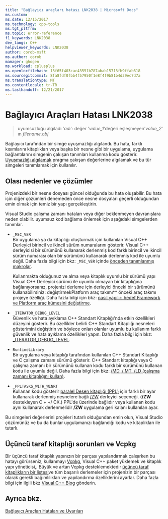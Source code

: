 ```yaml
---
title: "Bağlayıcı araçları hatası LNK2038 | Microsoft Docs"
ms.custom: 
ms.date: 12/15/2017
ms.technology: cpp-tools
ms.tgt_pltfrm: 
ms.topic: error-reference
f1_keywords: LNK2038
dev_langs: C++
helpviewer_keywords: LNK2038
author: corob-msft
ms.author: corob
manager: ghogen
ms.workload: cplusplus
ms.openlocfilehash: 13f65f403cac43551b787abab15713fb9ffab618
ms.sourcegitcommit: 8fa8fdf0fbb4f57950f1e8f4f9b81b4d39ec7d7a
ms.translationtype: MT
ms.contentlocale: tr-TR
ms.lasthandoff: 12/21/2017
---
```

# <a name="linker-tools-error-lnk2038"></a>Bağlayıcı Araçları Hatası LNK2038

> uyumsuzluğu algıladı '*adı*': değer '*value_1*'değeri eşleşmeyen'*value_2*' ın *filename.obj*

Bağlayıcı tarafından bir simge uyuşmazlığı algılandı. Bu hata, farklı kısımlarını kitaplıkları veya başka bir nesne gibi bir uygulama, uygulama bağlantılarını simgenin çakışan tanımları kullanma kodu gösterir. [Uyuşmazlığı algılamak](../../preprocessor/detect-mismatch.md) pragma çakışan değerlerine algılamak ve bu tür simgeleri tanımlamak için kullanılır.

## <a name="possible-causes-and-solutions"></a>Olası nedenler ve çözümler

Projenizdeki bir nesne dosyası güncel olduğunda bu hata oluşabilir. Bu hata için diğer çözümleri denemeden önce nesne dosyaları geçerli olduğundan emin olmak için temiz bir yapı gerçekleştirin.

Visual Studio çalışma zamanı hataları veya diğer beklenmeyen davranışlara neden olabilir. uyumsuz kod bağlama önlemek için aşağıdaki simgelerden tanımlar.

- `_MSC_VER`  
   Bir uygulama ya da kitaplığı oluşturmak için kullanılan Visual C++ Derleyici birincil ve ikincil sürüm numaralarını gösterir. Visual C++ derleyicisi bir sürümünü kullanarak derlenmiş kod farklı birincil ve ikincil sürüm numarası olan bir sürümünü kullanarak derlenmiş kod ile uyumlu değil. Daha fazla bilgi için bkz: `_MSC_VER` içinde [önceden tanımlanmış makrolar](../../preprocessor/predefined-macros.md).

   Kullanmakta olduğunuz ve alma veya kitaplık uyumlu bir sürümü yapı Visual C++ Derleyici sürümü ile uyumlu olmayan bir kitaplığına bağlanıyorsanız, projenizi derleme için derleyici önceki bir sürümünü kullanabilirsiniz: değiştirmek<C1/>Platform araç takımı** önceki araç takımı projeye özelliği. Daha fazla bilgi için bkz: [nasıl yapılır: hedef Framework ve Platform araç kümesini değiştirme](../../build/how-to-modify-the-target-framework-and-platform-toolset.md).

- `_ITERATOR_DEBUG_LEVEL`  
   Güvenlik ve hata ayıklama C++ Standart Kitaplığı'nda etkin özellikleri düzeyini gösterir. Bu özellikler belirli C++ Standart Kitaplığı nesneleri gösterimini değiştirin ve böylece onları olanlar uyumlu bu kullanım farklı güvenlik ve hata ayıklama özellikleri yapın. Daha fazla bilgi için bkz: [_ITERATOR_DEBUG_LEVEL](../../standard-library/iterator-debug-level.md).

- `RuntimeLibrary`  
   Bir uygulama veya kitaplığı tarafından kullanılan C++ Standart Kitaplığı ve C çalışma zamanı sürümü gösterir. C++ Standart kitaplığı veya C çalışma zamanı bir sürümünü kullanan kodu farklı bir sürümünü kullanan kodu ile uyumlu değil. Daha fazla bilgi için bkz: [/MD, / MT, /LD (çalışma zamanı kitaplığını kullan)](../../build/reference/md-mt-ld-use-run-time-library.md).

- `_PPLTASKS_WITH_WINRT`  
   Kullanan kodu gösterir [paralel Desen kitaplığı (PPL)](../../parallel/concrt/parallel-patterns-library-ppl.md) için farklı bir ayar kullanarak derlenmiş nesnelere bağlı [/ZW](../../build/reference/zw-windows-runtime-compilation.md) derleyici seçeneği. (**/ZW** destekleyen C + +/ CX.) PPL'de üzerinde bağlıdır veya kullanan kodu aynı kullanarak derlenmelidir **/ZW** uygulama geri kalanı kullanılan ayar.

Bu simgeleri değerlerini projeleri tutarlı olduğundan emin olun, Visual Studio çözümünüz ve bu da bunlar uygulamanızı bağlandığı kodu ve kitaplıkları ile tutarlı.

## <a name="third-party-library-issues-and-vcpkg"></a>Üçüncü taraf kitaplığı sorunları ve Vcpkg

Bir üçüncü taraf kitaplık yapınızın bir parçası yapılandırmak çalışırken bu hatayı görürseniz, kullanmayı [Vcpkg](../../vcpkg.md), Visual C++ paket yüklemek ve kitaplık yapı yöneticisi,. Büyük ve artan Vcpkg desteklemektedir [üçüncü taraf kitaplıkların bir listesi](https://github.com/Microsoft/vcpkg/tree/master/ports)ve tüm başarılı derlemeler için projenizin bir parçası olarak gerekli bağımlılıkları ve yapılandırma özelliklerini ayarlar. Daha fazla bilgi için ilgili bkz [Visual C++ Blog](https://blogs.msdn.microsoft.com/vcblog/2016/09/19/vcpkg-a-tool-to-acquire-and-build-c-open-source-libraries-on-windows/) gönderin.

## <a name="see-also"></a>Ayrıca bkz.

[Bağlayıcı Araçları Hataları ve Uyarıları](../../error-messages/tool-errors/linker-tools-errors-and-warnings.md)